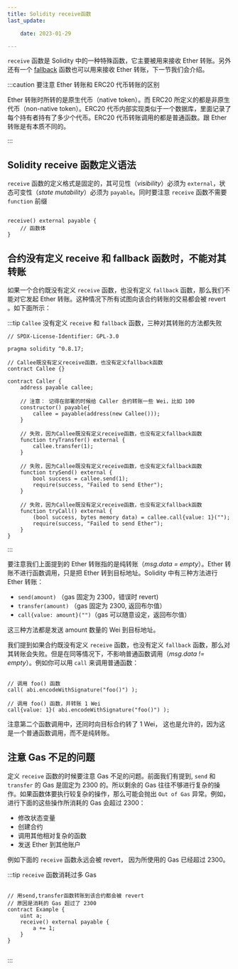 ```yaml
---
title: Solidity receive函数
last_update:

    date: 2023-01-29

---
```


`receive` 函数是 Solidity 中的一种特殊函数，它主要被用来接收 Ether 转账。另外还有一个 [fallback](function-fallback.md) 函数也可以用来接收 Ether 转账，下一节我们会介绍。

:::caution 要注意 Ether 转账和 ERC20 代币转账的区别

Ether 转账时所转的是原生代币（native token）。而 ERC20 所定义的都是非原生代币（non-native token）。ERC20 代币内部实现类似于一个数据库，里面记录了每个持有者持有了多少个代币。ERC20 代币转账调用的都是普通函数。跟 Ether 转账是有本质不同的。

:::

## Solidity receive 函数定义语法

`receive` 函数的定义格式是固定的，其可见性（*visibility*）必须为 `external`，状态可变性（*state mutability*）必须为 `payable`。同时要注意 `receive` 函数不需要 `function` 前缀

```solidity

receive() external payable {
    // 函数体
}

```

## 合约没有定义 receive 和 fallback 函数时，不能对其转账

如果一个合约既没有定义 `receive` 函数，也没有定义 `fallback` 函数，那么我们不能对它发起 Ether 转账。这种情况下所有试图向该合约转账的交易都会被 revert 。如下面所示：


:::tip `Callee` 没有定义 `receive` 和 `fallback` 函数，三种对其转账的方法都失败

```solidity
// SPDX-License-Identifier: GPL-3.0

pragma solidity ^0.8.17;

// Callee既没有定义receive函数，也没有定义fallback函数
contract Callee {}

contract Caller {
    address payable callee;

    // 注意： 记得在部署的时候给 Caller 合约转账一些 Wei，比如 100
    constructor() payable{
        callee = payable(address(new Callee()));
    }

    // 失败，因为Callee既没有定义receive函数，也没有定义fallback函数
    function tryTransfer() external {
        callee.transfer(1);
    }

    // 失败，因为Callee既没有定义receive函数，也没有定义fallback函数
    function trySend() external {
        bool success = callee.send(1);
        require(success, "Failed to send Ether");
    }

    // 失败，因为Callee既没有定义receive函数，也没有定义fallback函数
    function tryCall() external {
        (bool success, bytes memory data) = callee.call{value: 1}("");
        require(success, "Failed to send Ether");
    }
}

```

:::

要注意我们上面提到的 Ether 转账指的是纯转账（*msg.data = empty*）。Ether 转账不进行函数调用，只是把 Ether 转到目标地址。Solidity 中有三种方法进行 Ether 转账：

- `send(amount)` （gas 固定为 2300，错误时 revert)
- `transfer(amount)` （gas 固定为 2300, 返回布尔值） 
- `call{value: amount}("")`（gas 可以随意设定，返回布尔值）

这三种方法都是发送 amount 数量的 Wei 到目标地址。

我们提到如果合约既没有定义 `receive` 函数，也没有定义 `fallback` 函数，那么对其转账会失败。但是在同等情况下，不影响普通函数调用（*msg.data != empty*）。例如你可以用 `call` 来调用普通函数：

```solidity

// 调用 foo() 函数 
call( abi.encodeWithSignature("foo()") );

// 调用 foo() 函数，并转账 1 Wei 
call{value: 1}( abi.encodeWithSignature("foo()") );

```

注意第二个函数调用中，还同时向目标合约转了 1 Wei， 这也是允许的，因为这是一个普通函数调用，而不是纯转账。

## 注意 Gas 不足的问题

定义 `receive` 函数的时候要注意 Gas 不足的问题。前面我们有提到, `send` 和 `transfer` 的 Gas 是固定为 2300 的。所以剩余的 Gas 往往不够进行复杂的操作。如果函数体要执行较复杂的操作，那么可能会抛出 `Out of Gas` 异常。例如，进行下面的这些操作所消耗的 Gas 会超过 2300：

- 修改状态变量
- 创建合约
- 调用其他相对复杂的函数
- 发送 Ether 到其他账户

例如下面的 `receive` 函数永远会被 revert， 因为所使用的 Gas 已经超过 2300。

:::tip `receive` 函数消耗过多 Gas

```solidity

// 用send,transfer函数转账到该合约都会被 revert
// 原因是消耗的 Gas 超过了 2300
contract Example {
    uint a;
    receive() external payable {
        a += 1;
    }
}


```

:::